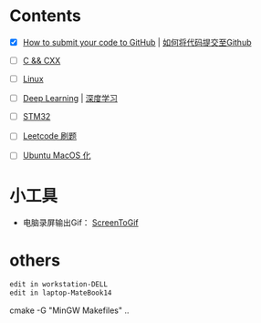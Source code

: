 # Contents

- [x] [How to submit your code to GitHub](git/git.md) | [如何将代码提交至Github](git/git_cn.md)
- [ ] [C && CXX]()
- [ ] [Linux]()
- [ ] [Deep Learning](deepLearning/deepLearning.md) | [深度学习](deepLearning/deepLearning_cn.md)
- [ ] [STM32](stm32/stm32.md)
- [ ] [Leetcode 刷题](leetcode/README.md)
- [ ] [Ubuntu MacOS 化](linux/wsl2/desktop-MacOS.md)



# 小工具

- 电脑录屏输出Gif： [ScreenToGif](https://www.screentogif.com/)


# others
```bash
edit in workstation-DELL
edit in laptop-MateBook14
```

cmake -G "MinGW Makefiles" ..